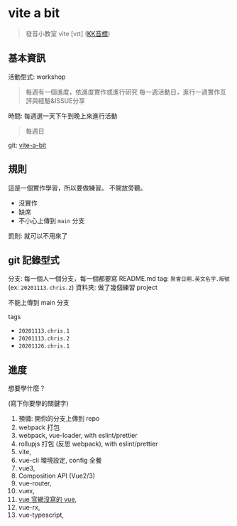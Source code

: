 # vite a bit

> 發音小教室
> vite [vɪt] ([KK音標](https://zh.wikipedia.org/wiki/KK%E9%9F%B3%E6%A8%99))

## 基本資訊

活動型式: workshop

> 每週有一個進度，依進度實作或進行研究
> 每一週活動日，進行一週實作互評與經驗&ISSUE分享

時間: 每週選一天下午到晚上來進行活動

> 每週日

git: [vite-a-bit](https://github.com/DeepJavaScript/vite-a-bit)


## 規則

這是一個實作學習，所以要做練習。
不開放旁聽。

- 沒實作
- 缺席
- 不小心上傳到 `main` 分支

罰則: 就可以不用來了

## git 記錄型式

分支: 每一個人一個分支，每一個都要寫 README.md
tag: `聚會日期.英文名字.版號` (ex: `20201113.chris.2`)
資料夾: 做了幾個練習 project

不能上傳到 main 分支

tags

- `20201113.chris.1`
- `20201113.chris.2`
- `20201126.chris.1`

## 進度

想要學什麼？

(寫下你要學的關鍵字)

1. 預備: 開你的分支上傳到 repo
1. webpack 打包
1. webpack, vue-loader, with eslint/prettier
1. rollupjs 打包 (反思 webpack), with eslint/prettier
1. vite,
1. vue-cli 環境設定, config 全餐
1. vue3,
1. Composition API (Vue2/3)
1. vue-router,
1. vuex,
1. [vue 官網沒寫的 vue](https://hackmd.io/zYPD_lQ6R--UbU4jFYWzfw),
1. vue-rx,
1. vue-typescript,



